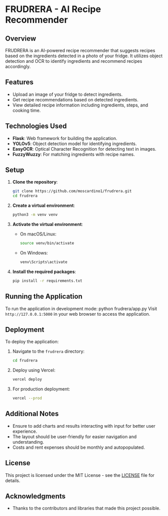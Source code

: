 # FRUDRERA - AI Recipe Recommender

## Overview
FRUDRERA is an AI-powered recipe recommender that suggests recipes based on the ingredients detected in a photo of your fridge. It utilizes object detection and OCR to identify ingredients and recommend recipes accordingly.

## Features
- Upload an image of your fridge to detect ingredients.
- Get recipe recommendations based on detected ingredients.
- View detailed recipe information including ingredients, steps, and cooking time.

## Technologies Used
- **Flask**: Web framework for building the application.
- **YOLOv5**: Object detection model for identifying ingredients.
- **EasyOCR**: Optical Character Recognition for detecting text in images.
- **FuzzyWuzzy**: For matching ingredients with recipe names.

## Setup

1. **Clone the repository**:
   ```bash
   git clone https://github.com/moscardino1/frudrera.git
   cd frudrera
   ```

2. **Create a virtual environment**:
   ```bash
   python3 -m venv venv
   ```

3. **Activate the virtual environment**:
   - On macOS/Linux:
     ```bash
     source venv/bin/activate
     ```
   - On Windows:
     ```bash
     venv\Scripts\activate
     ```

4. **Install the required packages**:
   ```bash
   pip install -r requirements.txt
   ```

## Running the Application

To run the application in development mode:
python frudrera/app.py
Visit `http://127.0.0.1:5000` in your web browser to access the application.

## Deployment

To deploy the application:
1. Navigate to the `frudrera` directory:
   ```bash
   cd frudrera
   ```

2. Deploy using Vercel:
   ```bash
   vercel deploy
   ```

3. For production deployment:
   ```bash
   vercel --prod
   ```

## Additional Notes
- Ensure to add charts and results interacting with input for better user experience.
- The layout should be user-friendly for easier navigation and understanding.
- Costs and rent expenses should be monthly and autopopulated.

## License
This project is licensed under the MIT License - see the [LICENSE](LICENSE) file for details.

## Acknowledgments
- Thanks to the contributors and libraries that made this project possible.